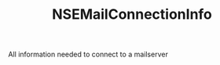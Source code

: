 ﻿---
uid: crmscript_ref_NSEMailConnectionInfo
title: NSEMailConnectionInfo
intellisense: Void.NSEMailConnectionInfo
keywords: NSEMailConnectionInfo
so.topic: reference
---

All information needed to connect to a mailserver
